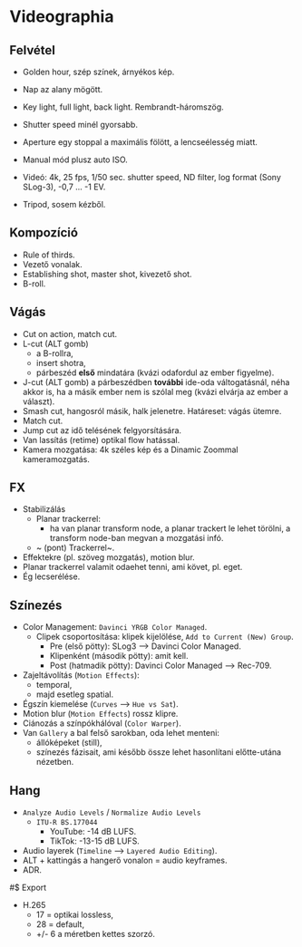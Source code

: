 # Videographia

## Felvétel 

* Golden hour, szép színek, árnyékos kép.
* Nap az alany mögött.

* Key light, full light, back light. Rembrandt-háromszög.

* Shutter speed minél gyorsabb.
* Aperture egy stoppal a maximális fölött, a lencseélesség miatt.

* Manual mód plusz auto ISO.
* Videó: 4k, 25 fps, 1/50 sec. shutter speed, ND filter, log format (Sony SLog-3), -0,7 ... -1 EV.
* Tripod, sosem kézből.

## Kompozíció

* Rule of thirds.
* Vezető vonalak.
* Establishing shot, master shot, kivezető shot.
* B-roll.

## Vágás

* Cut on action, match cut.
* L-cut (ALT gomb)
  * a B-rollra,
  * insert shotra,
  * párbeszéd **első** mindatára (kvázi odafordul az ember figyelme).
* J-cut (ALT gomb) a párbeszédben **további** ide-oda váltogatásnál, néha akkor is, ha a másik ember nem is szólal meg (kvázi elvárja az ember a választ).
* Smash cut, hangosról másik, halk jelenetre. Határeset: vágás ütemre.
* Match cut.
* Jump cut az idő telésének felgyorsítására.
* Van lassítás (retime) optikal flow hatással.
* Kamera mozgatása: 4k széles kép és a Dinamic Zoommal kameramozgatás.

## FX

* Stabilizálás
  * Planar trackerrel:
    * ha van planar transform node, a planar trackert le lehet törölni, a transform node-ban megvan a mozgatási infó.
  * ~ (pont) Trackerrel~.
* Effektekre (pl. szöveg mozgatás), motion blur.
* Planar trackerrel valamit odaehet tenni, ami követ, pl. eget.
* Ég lecserélése.

## Színezés

* Color Management: `Davinci YRGB Color Managed`.
  * Clipek csoportosítása: klipek kijelölése, `Add to Current (New) Group`.
    * Pre (első pötty): SLog3 --> Davinci Color Managed.
    * Klipenként (második pötty): amit kell.
    * Post (hatmadik pötty): Davinci Color Managed --> Rec-709.
* Zajeltávolítás (`Motion Effects`):
  * temporal, 
  * majd esetleg spatial.
* Égszín kiemelése (`Curves` --> `Hue vs Sat`).
* Motion blur (`Motion Effects`) rossz klipre.
* Ciánozás a színpókhálóval (`Color Warper`).
* Van `Gallery` a bal felső sarokban, oda lehet menteni:
  * állóképeket (still),
  * színezés fázisait, ami később össze lehet hasonlítani előtte-utána nézetben.

## Hang

* `Analyze Audio Levels` / `Normalize Audio Levels`
  * `ITU-R BS.177044`
    * YouTube: -14 dB LUFS.
    * TikTok: -13-15 dB LUFS.
* Audio layerek (`Timeline` --> `Layered Audio Editing`).
* ALT + kattingás a hangerő vonalon = audio keyframes.
* ADR.

#$ Export

* H.265
  * 17 = optikai lossless,
  * 28 = default,
  * +/- 6 a méretben kettes szorzó.

